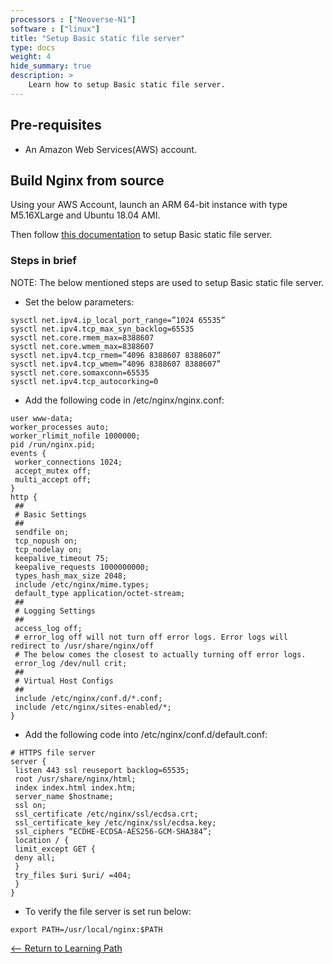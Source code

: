 ```yaml
---
processors : ["Neoverse-N1"]
software : ["linux"]
title: "Setup Basic static file server"
type: docs
weight: 4
hide_summary: true
description: >
    Learn how to setup Basic static file server.
---
```


## Pre-requisites

* An Amazon Web Services(AWS) account.

## Build Nginx from source

Using your AWS Account, launch an ARM 64-bit instance with type M5.16XLarge and Ubuntu 18.04 AMI.

Then follow [this documentation](https://armkeil.blob.core.windows.net/developer/Files/pdf/white-paper/guidelines-for-deploying-nginx-plus-on-aws.pdf) to setup Basic static file server.

### Steps in brief

NOTE: The below mentioned steps are used to setup Basic static file server.

*  Set the below parameters:

```console
sysctl net.ipv4.ip_local_port_range=”1024 65535”
sysctl net.ipv4.tcp_max_syn_backlog=65535
sysctl net.core.rmem_max=8388607
sysctl net.core.wmem_max=8388607
sysctl net.ipv4.tcp_rmem=”4096 8388607 8388607”
sysctl net.ipv4.tcp_wmem=”4096 8388607 8388607”
sysctl net.core.somaxconn=65535
sysctl net.ipv4.tcp_autocorking=0
```

* Add the following code in /etc/nginx/nginx.conf:

```console
user www-data;
worker_processes auto;
worker_rlimit_nofile 1000000;
pid /run/nginx.pid;
events {
 worker_connections 1024;
 accept_mutex off;
 multi_accept off;
}
http {
 ##
 # Basic Settings
 ##
 sendfile on;
 tcp_nopush on;
 tcp_nodelay on;
 keepalive_timeout 75;
 keepalive_requests 1000000000;
 types_hash_max_size 2048;
 include /etc/nginx/mime.types;
 default_type application/octet-stream;
 ##
 # Logging Settings
 ##
 access_log off;
 # error_log off will not turn off error logs. Error logs will
redirect to /usr/share/nginx/off
 # The below comes the closest to actually turning off error logs.
 error_log /dev/null crit;
 ##
 # Virtual Host Configs
 ##
 include /etc/nginx/conf.d/*.conf;
 include /etc/nginx/sites-enabled/*;
}
```

* Add the following code into /etc/nginx/conf.d/default.conf:

```console
# HTTPS file server
server {
 listen 443 ssl reuseport backlog=65535;
 root /usr/share/nginx/html;
 index index.html index.htm;
 server_name $hostname;
 ssl on;
 ssl_certificate /etc/nginx/ssl/ecdsa.crt;
 ssl_certificate_key /etc/nginx/ssl/ecdsa.key;
 ssl_ciphers “ECDHE-ECDSA-AES256-GCM-SHA384”;
 location / {
 limit_except GET {
 deny all;
 }
 try_files $uri $uri/ =404;
 }
}
```
* To verify the file server is set run below:

```console
export PATH=/usr/local/nginx:$PATH
```

[<-- Return to Learning Path](/content/en/cloud/clair/#sections)
